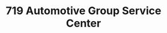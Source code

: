 ---
title: "719 Automotive Group Service Center"
url: /colorado-springs/719-automotive-group-service-center/
shop: car repair
---